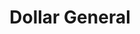 ---
title: "Dollar General"
url: /fayetteville/dollar-general-west-highway-16/
shop: variety store
---